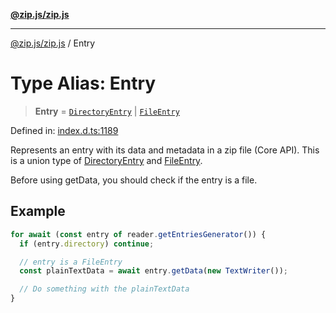 [**@zip.js/zip.js**](../README.md)

***

[@zip.js/zip.js](../globals.md) / Entry

# Type Alias: Entry

> **Entry** = [`DirectoryEntry`](../interfaces/DirectoryEntry.md) \| [`FileEntry`](../interfaces/FileEntry.md)

Defined in: [index.d.ts:1189](https://github.com/gildas-lormeau/zip.js/blob/f3a32a7ff6dfd704bbdd861b62eec086ef8a7c94/index.d.ts#L1189)

Represents an entry with its data and metadata in a zip file (Core API).
This is a union type of [DirectoryEntry](../interfaces/DirectoryEntry.md) and [FileEntry](../interfaces/FileEntry.md).

Before using getData, you should check if the entry is a file.

## Example

```ts
for await (const entry of reader.getEntriesGenerator()) {
  if (entry.directory) continue;

  // entry is a FileEntry
  const plainTextData = await entry.getData(new TextWriter());

  // Do something with the plainTextData
}
```
